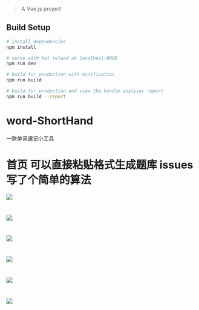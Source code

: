 
> A Vue.js project

## Build Setup

``` bash
# install dependencies
npm install

# serve with hot reload at localhost:8080
npm run dev

# build for production with minification
npm run build

# build for production and view the bundle analyzer report
npm run build --report
```


# word-ShortHand
一款单词速记小工具

# 首页 可以直接粘贴格式生成题库  issues 写了个简单的算法
![](https://github.com/KamyoChae/word-ShortHand/blob/master/1%20(5).png)

#
![](https://github.com/KamyoChae/word-ShortHand/blob/master/1%20(3).png)
#
![](https://github.com/KamyoChae/word-ShortHand/blob/master/1%20(4).png)
#
![](https://github.com/KamyoChae/word-ShortHand/blob/master/1%20(2).png)
#
![](https://github.com/KamyoChae/word-ShortHand/blob/master/1%20(1).png)
#
![](https://github.com/KamyoChae/word-ShortHand/blob/master/1%20(1).jpg)
